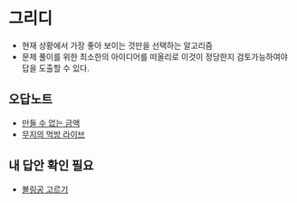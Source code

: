# 그리디
- 현재 상황에서 가장 좋아 보이는 것만을 선택하는 알고리즘   
- 문제 풀이를 위한 최소한의 아이디어를 떠올리로 이것이 정당한지 검토가능하여야 답을 도출할 수 있다.   

## 오답노트
- [만들 수 없는 금액](https://github.com/taeyeon0319/Python-Algorithm-Study/blob/main/%EC%9D%B4%EC%BD%94%ED%85%8C_%EB%AC%B8%EC%A0%9C%ED%92%80%EC%9D%B4/%EA%B9%80%ED%83%9C%EC%97%B0/%EA%B7%B8%EB%A6%AC%EB%94%94/PART%2003/%EB%A7%8C%EB%93%A4%20%EC%88%98%20%EC%97%86%EB%8A%94%20%EA%B8%88%EC%95%A1.py)   
- [무지의 먹방 라이브](https://github.com/taeyeon0319/Python-Algorithm-Study/blob/main/%EC%9D%B4%EC%BD%94%ED%85%8C_%EB%AC%B8%EC%A0%9C%ED%92%80%EC%9D%B4/%EA%B9%80%ED%83%9C%EC%97%B0/%EA%B7%B8%EB%A6%AC%EB%94%94/PART%2003/%EB%AC%B4%EC%A7%80%EC%9D%98%20%EB%A8%B9%EB%B0%A9%20%EB%9D%BC%EC%9D%B4%EB%B8%8C.py) 

## 내 답안 확인 필요
- [볼링공 고르기](https://github.com/taeyeon0319/Python-Algorithm-Study/blob/main/%EC%9D%B4%EC%BD%94%ED%85%8C_%EB%AC%B8%EC%A0%9C%ED%92%80%EC%9D%B4/%EA%B9%80%ED%83%9C%EC%97%B0/%EA%B7%B8%EB%A6%AC%EB%94%94/PART%2003/%EB%B3%BC%EB%A7%81%EA%B3%B5%20%EA%B3%A0%EB%A5%B4%EA%B8%B0.py)   